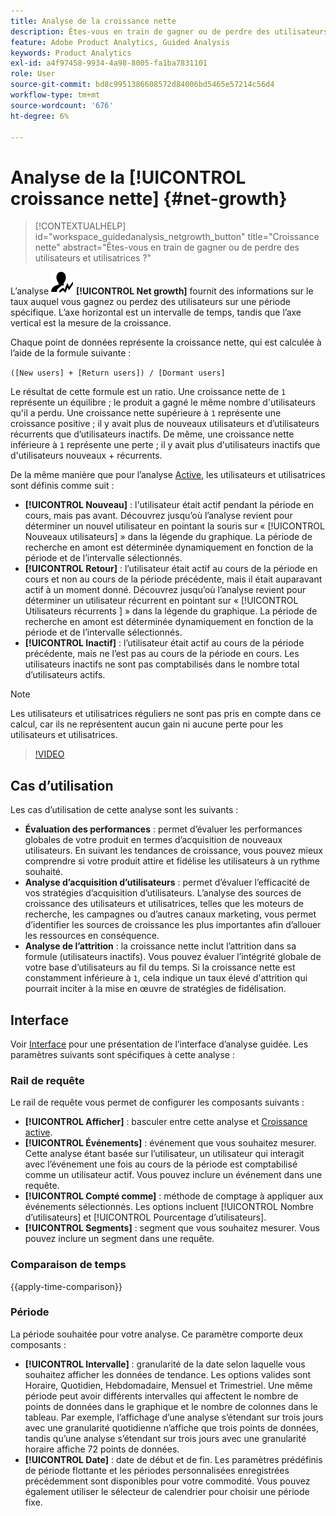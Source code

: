```yaml
---
title: Analyse de la croissance nette
description: Êtes-vous en train de gagner ou de perdre des utilisateurs et utilisatrices ?
feature: Adobe Product Analytics, Guided Analysis
keywords: Product Analytics
exl-id: a4f97458-9934-4a98-8005-fa1ba7831101
role: User
source-git-commit: bd8c9951386608572d84006bd5465e57214c56d4
workflow-type: tm+mt
source-wordcount: '676'
ht-degree: 6%

---
```


# Analyse de la [!UICONTROL croissance nette] {#net-growth}

<!-- markdownlint-disable MD034 -->

>[!CONTEXTUALHELP]
>id="workspace_guidedanalysis_netgrowth_button"
>title="Croissance nette"
>abstract="Êtes-vous en train de gagner ou de perdre des utilisateurs et utilisatrices ?"

<!-- markdownlint-enable MD034 -->

L’analyse ![NetGrowth](/help/assets/icons/NetGrowth.svg) **[!UICONTROL Net growth]** fournit des informations sur le taux auquel vous gagnez ou perdez des utilisateurs sur une période spécifique. L’axe horizontal est un intervalle de temps, tandis que l’axe vertical est la mesure de la croissance.

Chaque point de données représente la croissance nette, qui est calculée à l’aide de la formule suivante :

`([New users] + [Return users]) / [Dormant users]`

Le résultat de cette formule est un ratio. Une croissance nette de `1` représente un équilibre ; le produit a gagné le même nombre d&#39;utilisateurs qu&#39;il a perdu. Une croissance nette supérieure à `1` représente une croissance positive ; il y avait plus de nouveaux utilisateurs et d’utilisateurs récurrents que d’utilisateurs inactifs. De même, une croissance nette inférieure à `1` représente une perte ; il y avait plus d&#39;utilisateurs inactifs que d&#39;utilisateurs nouveaux + récurrents.

De la même manière que pour l’analyse [Active](active-growth.md), les utilisateurs et utilisatrices sont définis comme suit :

* **[!UICONTROL Nouveau]** : l&#39;utilisateur était actif pendant la période en cours, mais pas avant. Découvrez jusqu’où l’analyse revient pour déterminer un nouvel utilisateur en pointant la souris sur « [!UICONTROL Nouveaux utilisateurs] » dans la légende du graphique. La période de recherche en amont est déterminée dynamiquement en fonction de la période et de l’intervalle sélectionnés.
* **[!UICONTROL Retour]** : l’utilisateur était actif au cours de la période en cours et non au cours de la période précédente, mais il était auparavant actif à un moment donné. Découvrez jusqu’où l’analyse revient pour déterminer un utilisateur récurrent en pointant sur « [!UICONTROL  Utilisateurs récurrents ] » dans la légende du graphique. La période de recherche en amont est déterminée dynamiquement en fonction de la période et de l’intervalle sélectionnés.
* **[!UICONTROL Inactif]** : l’utilisateur était actif au cours de la période précédente, mais ne l’est pas au cours de la période en cours. Les utilisateurs inactifs ne sont pas comptabilisés dans le nombre total d’utilisateurs actifs.

>[!NOTE]
>
>Les utilisateurs et utilisatrices réguliers ne sont pas pris en compte dans ce calcul, car ils ne représentent aucun gain ni aucune perte pour les utilisateurs et utilisatrices.

>[!VIDEO](https://video.tv.adobe.com/v/3421664/?quality=12&learn=on)


## Cas d’utilisation

Les cas d’utilisation de cette analyse sont les suivants :

* **Évaluation des performances** : permet d’évaluer les performances globales de votre produit en termes d’acquisition de nouveaux utilisateurs. En suivant les tendances de croissance, vous pouvez mieux comprendre si votre produit attire et fidélise les utilisateurs à un rythme souhaité.
* **Analyse d’acquisition d’utilisateurs** : permet d’évaluer l’efficacité de vos stratégies d’acquisition d’utilisateurs. L’analyse des sources de croissance des utilisateurs et utilisatrices, telles que les moteurs de recherche, les campagnes ou d’autres canaux marketing, vous permet d’identifier les sources de croissance les plus importantes afin d’allouer les ressources en conséquence.
* **Analyse de l’attrition** : la croissance nette inclut l’attrition dans sa formule (utilisateurs inactifs). Vous pouvez évaluer l’intégrité globale de votre base d’utilisateurs au fil du temps. Si la croissance nette est constamment inférieure à `1`, cela indique un taux élevé d&#39;attrition qui pourrait inciter à la mise en œuvre de stratégies de fidélisation.

## Interface

Voir [Interface](../overview.md#interface) pour une présentation de l’interface d’analyse guidée. Les paramètres suivants sont spécifiques à cette analyse :

### Rail de requête

Le rail de requête vous permet de configurer les composants suivants :

* **[!UICONTROL Afficher]** : basculer entre cette analyse et [Croissance active](active-growth.md).
* **[!UICONTROL Événements]** : événement que vous souhaitez mesurer. Cette analyse étant basée sur l’utilisateur, un utilisateur qui interagit avec l’événement une fois au cours de la période est comptabilisé comme un utilisateur actif. Vous pouvez inclure un événement dans une requête.
* **[!UICONTROL Compté comme]** : méthode de comptage à appliquer aux événements sélectionnés. Les options incluent [!UICONTROL Nombre d’utilisateurs] et [!UICONTROL Pourcentage d’utilisateurs].
* **[!UICONTROL Segments]** : segment que vous souhaitez mesurer. Vous pouvez inclure un segment dans une requête.

### Comparaison de temps

{{apply-time-comparison}}

### Période

La période souhaitée pour votre analyse. Ce paramètre comporte deux composants :

* **[!UICONTROL Intervalle]** : granularité de la date selon laquelle vous souhaitez afficher les données de tendance. Les options valides sont Horaire, Quotidien, Hebdomadaire, Mensuel et Trimestriel. Une même période peut avoir différents intervalles qui affectent le nombre de points de données dans le graphique et le nombre de colonnes dans le tableau. Par exemple, l’affichage d’une analyse s’étendant sur trois jours avec une granularité quotidienne n’affiche que trois points de données, tandis qu’une analyse s’étendant sur trois jours avec une granularité horaire affiche 72 points de données.
* **[!UICONTROL Date]** : date de début et de fin. Les paramètres prédéfinis de période flottante et les périodes personnalisées enregistrées précédemment sont disponibles pour votre commodité. Vous pouvez également utiliser le sélecteur de calendrier pour choisir une période fixe.

<!-- 
## Example

See below for an example of the analysis.

![Net growth compare](../assets/net-growth-compare.png)

-->
